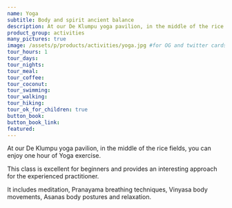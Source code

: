 ```yaml
---
name: Yoga
subtitle: Body and spirit ancient balance
description: At our De Klumpu yoga pavilion, in the middle of the rice fields, you can enjoy one hour of yoga exercise. This class is excellent for beginners and provides an interesting approach for the experienced practitioner.
product_group: activities
many_pictures: true
image: /assets/p/products/activities/yoga.jpg #for OG and twitter cards
tour_hours: 1
tour_days:
tour_nights:
tour_meal:
tour_coffee:
tour_coconut:
tour_swimming:
tour_walking:
tour_hiking:
tour_ok_for_children: true
button_book:
button_book_link:
featured:
---
```

At our De Klumpu yoga pavilion, in the middle of the rice fields, you can enjoy one hour of Yoga exercise.

This class is excellent for beginners and provides an interesting approach for the experienced practitioner.

It includes meditation, Pranayama breathing techniques, Vinyasa body movements, Asanas body postures and relaxation.  
